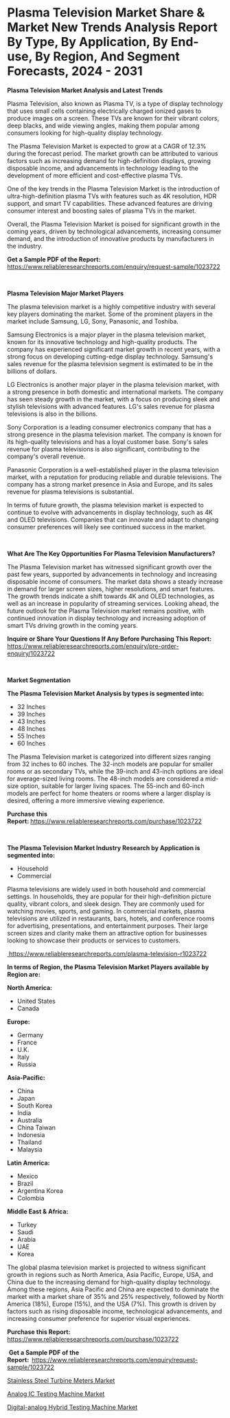<p><h1>Plasma Television Market Share & Market New Trends Analysis Report By Type, By Application, By End-use, By Region, And Segment Forecasts, 2024 - 2031</h1></p><p><strong>Plasma Television Market Analysis and Latest Trends</strong></p>
<p><p>Plasma Television, also known as Plasma TV, is a type of display technology that uses small cells containing electrically charged ionized gases to produce images on a screen. These TVs are known for their vibrant colors, deep blacks, and wide viewing angles, making them popular among consumers looking for high-quality display technology.</p><p>The Plasma Television Market is expected to grow at a CAGR of 12.3% during the forecast period. The market growth can be attributed to various factors such as increasing demand for high-definition displays, growing disposable income, and advancements in technology leading to the development of more efficient and cost-effective plasma TVs.</p><p>One of the key trends in the Plasma Television Market is the introduction of ultra-high-definition plasma TVs with features such as 4K resolution, HDR support, and smart TV capabilities. These advanced features are driving consumer interest and boosting sales of plasma TVs in the market.</p><p>Overall, the Plasma Television Market is poised for significant growth in the coming years, driven by technological advancements, increasing consumer demand, and the introduction of innovative products by manufacturers in the industry.</p></p>
<p><strong>Get a Sample PDF of the Report:&nbsp;</strong> <a href="https://www.reliableresearchreports.com/enquiry/request-sample/1023722">https://www.reliableresearchreports.com/enquiry/request-sample/1023722</a></p>
<p>&nbsp;</p>
<p><strong>Plasma Television Major Market Players</strong></p>
<p><p>The plasma television market is a highly competitive industry with several key players dominating the market. Some of the prominent players in the market include Samsung, LG, Sony, Panasonic, and Toshiba.</p><p>Samsung Electronics is a major player in the plasma television market, known for its innovative technology and high-quality products. The company has experienced significant market growth in recent years, with a strong focus on developing cutting-edge display technology. Samsung's sales revenue for the plasma television segment is estimated to be in the billions of dollars.</p><p>LG Electronics is another major player in the plasma television market, with a strong presence in both domestic and international markets. The company has seen steady growth in the market, with a focus on producing sleek and stylish televisions with advanced features. LG's sales revenue for plasma televisions is also in the billions.</p><p>Sony Corporation is a leading consumer electronics company that has a strong presence in the plasma television market. The company is known for its high-quality televisions and has a loyal customer base. Sony's sales revenue for plasma televisions is also significant, contributing to the company's overall revenue.</p><p>Panasonic Corporation is a well-established player in the plasma television market, with a reputation for producing reliable and durable televisions. The company has a strong market presence in Asia and Europe, and its sales revenue for plasma televisions is substantial.</p><p>In terms of future growth, the plasma television market is expected to continue to evolve with advancements in display technology, such as 4K and OLED televisions. Companies that can innovate and adapt to changing consumer preferences will likely see continued success in the market.</p></p>
<p>&nbsp;</p>
<p><strong>What Are The Key Opportunities For Plasma Television Manufacturers?</strong></p>
<p><p>The Plasma Television market has witnessed significant growth over the past few years, supported by advancements in technology and increasing disposable income of consumers. The market data shows a steady increase in demand for larger screen sizes, higher resolutions, and smart features. The growth trends indicate a shift towards 4K and OLED technologies, as well as an increase in popularity of streaming services. Looking ahead, the future outlook for the Plasma Television market remains positive, with continued innovation in display technology and increasing adoption of smart TVs driving growth in the coming years.</p></p>
<p><strong>Inquire or Share Your Questions If Any Before Purchasing This Report:</strong> <a href="https://www.reliableresearchreports.com/enquiry/pre-order-enquiry/1023722">https://www.reliableresearchreports.com/enquiry/pre-order-enquiry/1023722</a></p>
<p>&nbsp;</p>
<p><strong>Market Segmentation</strong></p>
<p><strong>The Plasma Television Market Analysis by types is segmented into:</strong></p>
<p><ul><li>32 Inches</li><li>39 Inches</li><li>43 Inches</li><li>48 Inches</li><li>55 Inches</li><li>60 Inches</li></ul></p>
<p><p>The Plasma Television market is categorized into different sizes ranging from 32 inches to 60 inches. The 32-inch models are popular for smaller rooms or as secondary TVs, while the 39-inch and 43-inch options are ideal for average-sized living rooms. The 48-inch models are considered a mid-size option, suitable for larger living spaces. The 55-inch and 60-inch models are perfect for home theaters or rooms where a larger display is desired, offering a more immersive viewing experience.</p></p>
<p><strong>Purchase this Report:&nbsp;</strong><a href="https://www.reliableresearchreports.com/purchase/1023722">https://www.reliableresearchreports.com/purchase/1023722</a></p>
<p>&nbsp;</p>
<p><strong>The Plasma Television Market Industry Research by Application is segmented into:</strong></p>
<p><ul><li>Household</li><li>Commercial</li></ul></p>
<p><p>Plasma televisions are widely used in both household and commercial settings. In households, they are popular for their high-definition picture quality, vibrant colors, and sleek design. They are commonly used for watching movies, sports, and gaming. In commercial markets, plasma televisions are utilized in restaurants, bars, hotels, and conference rooms for advertising, presentations, and entertainment purposes. Their large screen sizes and clarity make them an attractive option for businesses looking to showcase their products or services to customers.</p></p>
<p><a href="https://www.reliableresearchreports.com/plasma-television-r1023722">&nbsp;https://www.reliableresearchreports.com/plasma-television-r1023722</a></p>
<p><strong>In terms of Region, the Plasma Television Market Players available by Region are:</strong></p>
<p>
    <p> <strong> North America: </strong>
        <ul>
            <li>United States</li>
            <li>Canada</li>
        </ul>
        </p> 
    <p> <strong> Europe: </strong>
        <ul>
            <li>Germany</li>
            <li>France</li>
            <li>U.K.</li>
            <li>Italy</li>
            <li>Russia</li>
        </ul>
        </p> 
    <p> <strong> Asia-Pacific: </strong>
        <ul>
            <li>China</li>
            <li>Japan</li>
            <li>South Korea</li>
            <li>India</li>
            <li>Australia</li>
            <li>China Taiwan</li>
            <li>Indonesia</li>
            <li>Thailand</li>
            <li>Malaysia</li>
        </ul>
        </p> 
    <p> <strong> Latin America: </strong>
        <ul>
            <li>Mexico</li>
            <li>Brazil</li>
            <li>Argentina Korea</li>
            <li>Colombia</li>
        </ul>
        </p> 
    <p> <strong> Middle East & Africa: </strong>
        <ul>
            <li>Turkey</li>
            <li>Saudi</li>
            <li>Arabia</li>
            <li>UAE</li>
            <li>Korea</li>
        </ul>
    </p>
    </p>
<p><p>The global plasma television market is projected to witness significant growth in regions such as North America, Asia Pacific, Europe, USA, and China due to the increasing demand for high-quality display technology. Among these regions, Asia Pacific and China are expected to dominate the market with a market share of 35% and 25% respectively, followed by North America (18%), Europe (15%), and the USA (7%). This growth is driven by factors such as rising disposable income, technological advancements, and increasing consumer preference for superior visual experiences.</p></p>
<p><strong>Purchase this Report: </strong><a href="https://www.reliableresearchreports.com/purchase/1023722">https://www.reliableresearchreports.com/purchase/1023722</a></p>
<p>&nbsp;<strong>Get a Sample PDF of the Report:&nbsp;&nbsp;</strong><a href="https://www.reliableresearchreports.com/enquiry/request-sample/1023722">https://www.reliableresearchreports.com/enquiry/request-sample/1023722</a></p>
<p><strong></strong></p>
<p><p><a href="https://github.com/jodemen/Market-Research-Report-List-3/blob/main/stainless-steel-turbine-meters-market.md">Stainless Steel Turbine Meters Market</a></p><p><a href="https://github.com/marloy8/Market-Research-Report-List-5/blob/main/analog-ic-testing-machine-market.md">Analog IC Testing Machine Market</a></p><p><a href="https://github.com/WillieWoodard/Market-Research-Report-List-5/blob/main/digital-analog-hybrid-testing-machine-market.md">Digital-analog Hybrid Testing Machine Market</a></p></p>